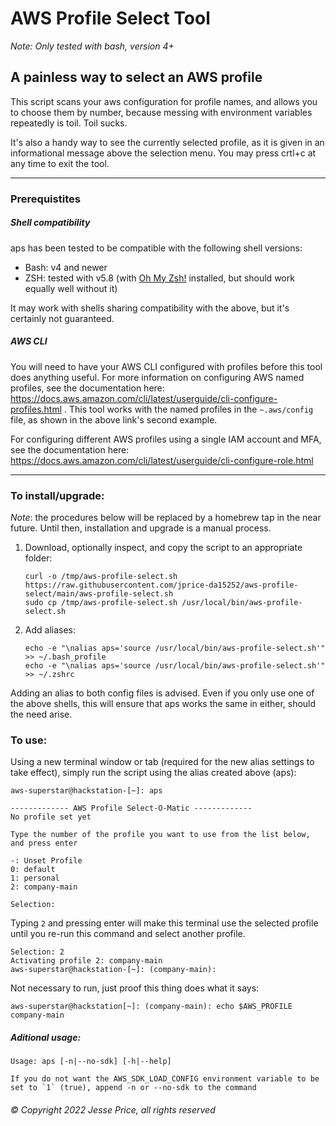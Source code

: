 # AWS Profile Select Tool

_Note: Only tested with bash, version 4+_

## A painless way to select an AWS profile

This script scans your aws configuration for profile names, and allows you to choose them by number, because messing with environment variables repeatedly is toil. Toil sucks.

It's also a handy way to see the currently selected profile, as it is given in an informational message above the selection menu. You may press crtl+c at any time to exit the tool.

---

### Prerequistites

##### Shell compatibility

aps has been tested to be compatible with the following shell versions:

-   Bash: v4 and newer
-   ZSH: tested with v5.8 (with [Oh My Zsh!](https://github.com/ohmyzsh/ohmyzsh/wiki) installed, but should work equally well without it)

It may work with shells sharing compatibility with the above, but it's certainly not guaranteed.

##### AWS CLI

You will need to have your AWS CLI configured with profiles before this tool does anything useful. For more information on configuring AWS named profiles, see the documentation here: https://docs.aws.amazon.com/cli/latest/userguide/cli-configure-profiles.html . This tool works with the named profiles in the `~.aws/config` file, as shown in the above link's second example.

For configuring different AWS profiles using a single IAM account and MFA, see the documentation here: https://docs.aws.amazon.com/cli/latest/userguide/cli-configure-role.html

---

### To install/upgrade:

_Note_: the procedures below will be replaced by a homebrew tap in the near future. Until then, installation and upgrade is a manual process.

1. Download, optionally inspect, and copy the script to an appropriate folder:
    ```
    curl -o /tmp/aws-profile-select.sh https://raw.githubusercontent.com/jprice-da15252/aws-profile-select/main/aws-profile-select.sh
    sudo cp /tmp/aws-profile-select.sh /usr/local/bin/aws-profile-select.sh
    ```
2. Add aliases:
    ```
    echo -e "\nalias aps='source /usr/local/bin/aws-profile-select.sh'" >> ~/.bash_profile
    echo -e "\nalias aps='source /usr/local/bin/aws-profile-select.sh'" >> ~/.zshrc
    ```

Adding an alias to both config files is advised. Even if you only use one of the above shells, this will ensure that aps works the same in either, should the need arise.

### To use:

Using a new terminal window or tab (required for the new alias settings to take effect), simply run the script using the alias created above (aps):

```
aws-superstar@hackstation-[~]: aps

------------- AWS Profile Select-O-Matic -------------
No profile set yet

Type the number of the profile you want to use from the list below, and press enter

-: Unset Profile
0: default
1: personal
2: company-main

Selection:
```

Typing `2` and pressing enter will make this terminal use the selected profile until you re-run this command and select another profile.

```
Selection: 2
Activating profile 2: company-main
aws-superstar@hackstation-[~]: (company-main):
```

Not necessary to run, just proof this thing does what it says:

```
aws-superstar@hackstation[~]: (company-main): echo $AWS_PROFILE
company-main
```

##### Aditional usage:
```
Usage: aps [-n|--no-sdk] [-h|--help]

If you do not want the AWS_SDK_LOAD_CONFIG environment variable to be set to `1` (true), append -n or --no-sdk to the command
```

###### © Copyright 2022 Jesse Price, all rights reserved
